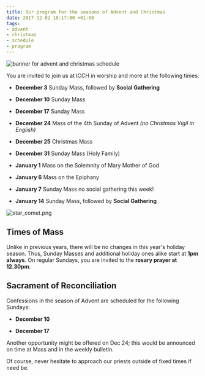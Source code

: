 ```yaml
---
title: Our program for the seasons of Advent and Christmas
date: 2017-12-02 18:17:00 +01:00
tags:
- advent
- christmas
- schedule
- program
---
```


![banner for advent and christmas schedule](https://parishpres.org/wp-content/uploads/2016/11/Advent2016.jpg)

You are invited to join us at ICCH in worship and more at the following times:

* **December 3** Sunday Mass, followed by **Social Gathering**

* **December 10** Sunday Mass

* **December 17** Sunday Mass

* **December 24** Mass of the 4th Sunday of Advent *(no Christmas Vigil in English)*

* **December 25** Christmas Mass

* **December 31** Sunday Mass (Holy Family)

* **January 1** Mass on the Solemnity of Mary Mother of God

* **January 6** Mass on the Epiphany

* **January 7** Sunday Mass no social gathering this week!

* **January 14** Sunday Mass, followed by **Social Gathering**

![star_comet.png](/uploads/star_comet.png)

## Times of Mass

Unlike in previous years, there will be no changes in this year's holiday season. Thus, Sunday
Masses and additional holiday ones alike start at **1pm always**. On regular Sundays, you are invited to the **rosary
prayer at 12.30pm**.

## Sacrament of Reconciliation

Confessions in the season of Advent are scheduled for the following Sundays:

* **December 10**

* **December 17**

Another opportunity might be offered on Dec 24; this would be announced on time at Mass and in the weekly bulletin.

Of course, never hesitate to approach our priests outside of fixed times if need be.